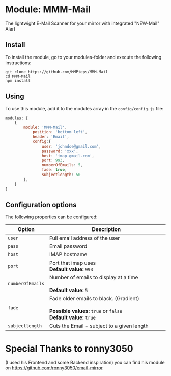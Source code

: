 # Module: MMM-Mail

The lightwight E-Mail Scanner for your mirror with integrated "NEW-Mail" Alert

## Install

To install the module, go to your modules-folder and execute the following instructions: 
```shell
git clone https://github.com/MMPieps/MMM-Mail
cd MMM-Mail
npm install
```

## Using

To use this module, add it to the modules array in the `config/config.js` file:

````javascript
modules: [
	{
		module: 'MMM-Mail',
            position: 'bottom_left',
            header: 'Email',
            config:{
                user: 'johndoe@gmail.com',
                password: 'xxx',
                host: 'imap.gmail.com',
                port: 993,
                numberOfEmails: 5,
                fade: true,
				subjectlength: 50
        },
	}
]
````

## Configuration options

The following properties can be configured:


<table width="100%">
	<!-- why, markdown... -->
	<thead>
		<tr>
			<th>Option</th>
			<th width="100%">Description</th>
		</tr>
	<thead>
	<tbody>
		<tr>
			<td><code>user</code></td>
			<td>Full email address of the user<br>
			</td>
		</tr>
		<tr>
			<td><code>pass</code></td>
			<td>Email password<br>
			</td>
		</tr>
		<tr>
			<td><code>host</code></td>
			<td>IMAP hostname<br>
			</td>
		</tr>
		<tr>
			<td><code>port</code></td>
			<td>Port that imap uses
				<br><b>Default value:</b> <code>993</code>
			</td>
		</tr>
		<tr>
			<td><code>numberOfEmails</code></td>
			<td>Number of emails to display at a time<br>
				<br><b>Default value:</b> <code>5</code>
			</td>
		</tr>
		<tr>
			<td><code>fade</code></td>
			<td>Fade older emails to black. (Gradient)<br>
				<br><b>Possible values:</b> <code>true</code> or <code>false</code>
				<br><b>Default value:</b> <code>true</code>
			</td>
		</tr>
		<tr>
			<td><code>subjectlength</code></td>
			<td>Cuts the Email - subject to a given length	</td>
		</tr>
	</tbody>
</table>

# Special Thanks to ronny3050
(I used his Frontend and some Backend inspiration)
you can find his module on https://github.com/ronny3050/email-mirror
